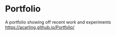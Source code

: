 # Portfolio
A portfolio showing off recent work and experiments
https://acarling.github.io/Portfolio/
